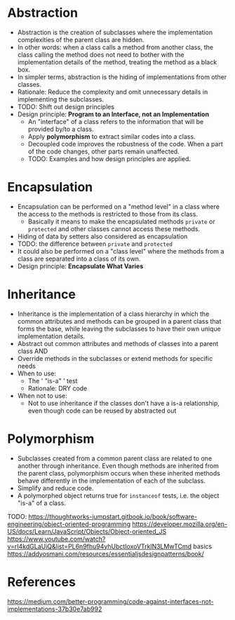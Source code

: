 # Abstraction
- Abstraction is the creation of subclasses where the implementation complexities of the parent class are hidden.
- In other words: when a class calls a method from another class, the class calling the method does not need to bother with the implementation details of the method, treating the method as a black box.
- In simpler terms, abstraction is the hiding of implementations from other classes.
- Rationale: Reduce the complexity and omit unnecessary details in implementing the subclasses.
- TODO: Shift out design principles
- Design principle: **Program to an Interface, not an Implementation**
	- An "interface" of a class refers to the information that will be provided by/to a class.
	- Apply **polymorphism** to extract similar codes into a class.
	- Decoupled code improves the robustness of the code. When a part of the code changes, other parts remain unaffected.
	- TODO: Examples and how design principles are applied.

# Encapsulation
- Encapsulation can be performed on a "method level" in a class where the access to the methods is restricted to those from its class.
	-	Basically it means to make the encapsulated methods `private` or `protected` and other classes cannot access these methods.
- Hiding of data by setters also considered as encapsulation
- TODO: the difference between `private` and `protected`
- It could also be performed on a "class level" where the methods from a class are separated into a class of its own.
- Design principle: **Encapsulate What Varies**

# Inheritance
- Inheritance is the implementation of a class hierarchy in which the common attributes and methods can be grouped in a parent class that forms the base, while leaving the subclasses to have their own unique implementation details.
- Abstract out common attributes and methods of classes into a parent class AND
- Override methods in the subclasses or extend methods for specific needs
- When to use:
	- The '<subclass> "is-a" <superclass>' test
	- Rationale: DRY code
- When not to use:
	- Not to use inheritance if the classes don't have a is-a relationship, even though code can be reused by abstracted out

# Polymorphism
- Subclasses created from a common parent class are related to one another through inheritance. Even though methods are inherited from the parent class, polymorphism occurs when these inherited methods behave differently in the implementation of each of the subclass.
- Simplify and reduce code.
- A polymorphed object returns true for `instanceof` tests, i.e. the object "is-a" <something> of a class.


TODO: https://thoughtworks-jumpstart.gitbook.io/book/software-engineering/object-oriented-programming
https://developer.mozilla.org/en-US/docs/Learn/JavaScript/Objects/Object-oriented_JS
https://www.youtube.com/watch?v=rI4kdGLaUiQ&list=PL6n9fhu94yhUbctIoxoVTrklN3LMwTCmd basics
https://addyosmani.com/resources/essentialjsdesignpatterns/book/

# References
https://medium.com/better-programming/code-against-interfaces-not-implementations-37b30e7ab992
